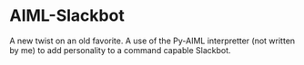 # AIML-Slackbot
A new twist on an old favorite. A use of the Py-AIML interpretter (not written by me) to add personality to a command capable Slackbot.
